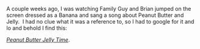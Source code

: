 A couple weeks ago, I was watching Family Guy and Brian jumped on the
screen dressed as a Banana and sang a song about Peanut Butter and
Jelly.  I had no clue what it was a reference to, so I had to google for
it and lo and behold I find this:

[*Peanut Butter Jelly
Time*](http://www.ebaumsworld.com/flash/peanutbutter.html).
